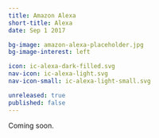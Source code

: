 ```yaml
---
title: Amazon Alexa
short-title: Alexa
date: Sep 1 2017

bg-image: amazon-alexa-placeholder.jpg
bg-image-interest: left

icon: ic-alexa-dark-filled.svg
nav-icon: ic-alexa-light.svg
nav-icon-small: ic-alexa-light-small.svg

unreleased: true
published: false
---
```


Coming soon.
